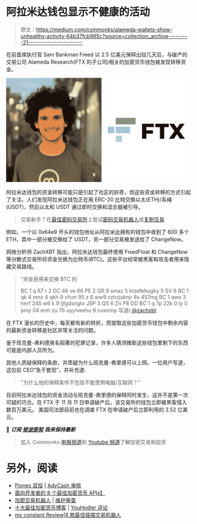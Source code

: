 # 阿拉米达钱包显示不健康的活动

> 原文：<https://medium.com/coinmonks/alameda-wallets-show-unhealthy-activity-64b37fcb965c?source=collection_archive---------21----------------------->

在前首席执行官 Sam Bankman Freed 以 2.5 亿美元保释出狱几天后，与破产的交易公司 Alameda Research(FTX 的子公司)相关的加密货币钱包被发现转移资金。

![](img/38ca6e89affac6d0e3b77c56c2c8abc7.png)

阿拉米达钱包的资金转移可能只是引起了社区的好奇，但这些资金转移的方式引起了关注。人们发现阿拉米达钱包正在用 ERC-20 比特交换以太(ETH)/系绳(USDT)，然后以太和 USDT 通过即时交换和混合器被引导。

> 交易新手？在[最佳密码交易所](/coinmonks/crypto-exchange-dd2f9d6f3769)上尝试[密码交易机器人](/coinmonks/crypto-trading-bot-c2ffce8acb2a)或[复制交易](/coinmonks/top-10-crypto-copy-trading-platforms-for-beginners-d0c37c7d698c)

例如，一个以 0x64e9 开头的钱包地址从阿拉米达拥有的钱包中收到了 600 多个 ETH，其中一部分被交换给了 USDT，另一部分交易被发送给了 ChangeNow。

网络分析师 ZachXBT 指出，阿拉米达钱包最终使用 FixedFloat 和 ChangeNow 等分散式交易所将资金兑换为比特币(BTC)。这些平台经常被黑客和攻击者用来隐藏交易路线。

> “资金是用来交换 BTC 的
> 
> BC 1 q 67 r 2 DC 46 ve 66 PE 2 QR 9 smaz 5 ktzefehugky 5 SV 6
> BC 1 qk 4 mnz 4 qkh 9 vfcm 95 z 6 ww9 czhzjsknjr 8s 457mg
> BC 1 qwx 3 herf 245 w6 k 9 ljfgdsngtv JSP 3 QS 6 Zn P8 DD
> BC 1 q 7p 22k 0 ly 0 pmy 04 erm zu 76 uyylveehu 9 cusrcnp 写道( [@zachxbt](http://twitter.com/zachxbt)

在 FTX 漫长的历史中，每天都有新的转折，而提取这些加密货币钱包中剩余内容的最新资金转移是社区非常关注的问题。

鉴于班克曼-弗利德臭名昭著的犯罪记录，许多人猜测推断这些钱包里剩下的东西可能是内部人员所为。

其他人质疑保释的条款，并质疑为什么班克曼-弗里德可以上网。一位用户写道，这位前 CEO“急于套现”，并补充道:

> "为什么他的保释条件不包括不能使用电脑/互联网？"

目前阿拉米达钱包的资金流动与班克曼-弗里德的保释同时发生，这并不是第一次可疑的巧合。在 FTX 于 11 月 11 日申请破产后，该交易所的钱包立即被黑客侵入数百万美元。
美国司法部目前也在调查 FTX 在申请破产后立即利用的 3.52 亿美元。

📰 ***订阅*** [***斐波那契***](/@unclefibonacci) ***我来保持最新***

> 加入 Coinmonks [电报频道](https://t.me/coincodecap)和 [Youtube 频道](https://www.youtube.com/c/coinmonks/videos)了解加密交易和投资

# 另外，阅读

*   [Pionex 双投](https://coincodecap.com/pionex-dual-investment) | [AdvCash 审核](https://coincodecap.com/advcash-review)
*   [面向开发者的 8 个最佳加密货币 APIs】](https://coincodecap.com/best-cryptocurrency-apis)
*   [加密交易机器人](/coinmonks/crypto-trading-bot-c2ffce8acb2a) | [维护审查](https://coincodecap.com/uphold-review)
*   [十大最佳加密货币博客](https://coincodecap.com/best-cryptocurrency-blogs) | [YouHodler 评论](https://coincodecap.com/youhodler-review)
*   [my constant Review](https://coincodecap.com/myconstant-review)|[8 款最佳摇摆交易机器人](https://coincodecap.com/best-swing-trading-bots)